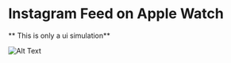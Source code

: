# Instagram Feed on Apple Watch

** This is only a ui simulation**



![Alt Text](https://github.com/omarlahkim/InstaFeedAppWatch/images/simulation.gif)
